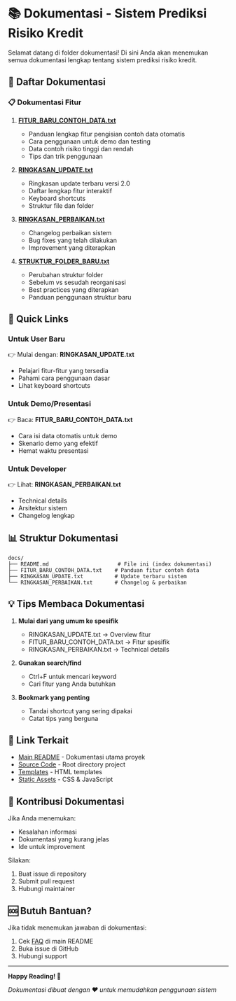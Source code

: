 # 📚 Dokumentasi - Sistem Prediksi Risiko Kredit

Selamat datang di folder dokumentasi! Di sini Anda akan menemukan semua dokumentasi lengkap tentang sistem prediksi risiko kredit.

## 📑 Daftar Dokumentasi

### 📋 Dokumentasi Fitur

1. **[FITUR_BARU_CONTOH_DATA.txt](FITUR_BARU_CONTOH_DATA.txt)**
   - Panduan lengkap fitur pengisian contoh data otomatis
   - Cara penggunaan untuk demo dan testing
   - Data contoh risiko tinggi dan rendah
   - Tips dan trik penggunaan

2. **[RINGKASAN_UPDATE.txt](RINGKASAN_UPDATE.txt)**
   - Ringkasan update terbaru versi 2.0
   - Daftar lengkap fitur interaktif
   - Keyboard shortcuts
   - Struktur file dan folder

3. **[RINGKASAN_PERBAIKAN.txt](RINGKASAN_PERBAIKAN.txt)**
   - Changelog perbaikan sistem
   - Bug fixes yang telah dilakukan
   - Improvement yang diterapkan

4. **[STRUKTUR_FOLDER_BARU.txt](STRUKTUR_FOLDER_BARU.txt)**
   - Perubahan struktur folder
   - Sebelum vs sesudah reorganisasi
   - Best practices yang diterapkan
   - Panduan penggunaan struktur baru

## 🎯 Quick Links

### Untuk User Baru
👉 Mulai dengan: **RINGKASAN_UPDATE.txt**
- Pelajari fitur-fitur yang tersedia
- Pahami cara penggunaan dasar
- Lihat keyboard shortcuts

### Untuk Demo/Presentasi
👉 Baca: **FITUR_BARU_CONTOH_DATA.txt**
- Cara isi data otomatis untuk demo
- Skenario demo yang efektif
- Hemat waktu presentasi

### Untuk Developer
👉 Lihat: **RINGKASAN_PERBAIKAN.txt**
- Technical details
- Arsitektur sistem
- Changelog lengkap

## 📊 Struktur Dokumentasi

```
docs/
├── README.md                      # File ini (index dokumentasi)
├── FITUR_BARU_CONTOH_DATA.txt    # Panduan fitur contoh data
├── RINGKASAN_UPDATE.txt          # Update terbaru sistem
└── RINGKASAN_PERBAIKAN.txt       # Changelog & perbaikan
```

## 💡 Tips Membaca Dokumentasi

1. **Mulai dari yang umum ke spesifik**
   - RINGKASAN_UPDATE.txt → Overview fitur
   - FITUR_BARU_CONTOH_DATA.txt → Fitur spesifik
   - RINGKASAN_PERBAIKAN.txt → Technical details

2. **Gunakan search/find**
   - Ctrl+F untuk mencari keyword
   - Cari fitur yang Anda butuhkan

3. **Bookmark yang penting**
   - Tandai shortcut yang sering dipakai
   - Catat tips yang berguna

## 🔗 Link Terkait

- [Main README](../README.md) - Dokumentasi utama proyek
- [Source Code](../) - Root directory project
- [Templates](../templates/) - HTML templates
- [Static Assets](../static/) - CSS & JavaScript

## 📝 Kontribusi Dokumentasi

Jika Anda menemukan:
- Kesalahan informasi
- Dokumentasi yang kurang jelas
- Ide untuk improvement

Silakan:
1. Buat issue di repository
2. Submit pull request
3. Hubungi maintainer

## 🆘 Butuh Bantuan?

Jika tidak menemukan jawaban di dokumentasi:
1. Cek [FAQ](../README.md#faq) di main README
2. Buka issue di GitHub
3. Hubungi support

---

**Happy Reading! 📖**

*Dokumentasi dibuat dengan ❤️ untuk memudahkan penggunaan sistem*

